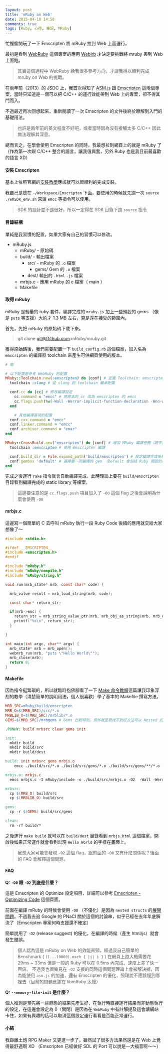 ```yaml
---
layout: post
title: 'mRuby on Web'
date: 2015-04-10 14:58
comments: true
tags: [Ruby, 心得, 筆記, MRuby]
---
```

忙裡偷閒玩了一下 Emscripten 將 mRuby 拉到 Web 上面運行。

最初是看到 [WebRuby](https://Github.com/xxuejie/webruby) 這個專案的應用 [Webirb](http://joshnuss.github.io/mruby-web-irb/) 才決定要挑戰將 mruby 丟到 Web 上面跑。

> 其實這個過程中 WebRuby 給我很多參考方向，才讓我得以順利完成 mruby on Web 的挑戰。

<!-- more -->

在兩年前（2013）的 JSDC 上，我首次得知了 [ASM.js](http://asmjs.org) 跟 [Emscripten](http://emscripten.org) 這兩個專案，當時只知道是一個可以把 C/C++ 的運行效能帶到 Web 上的專案，卻不得其門而入。

不過最近再次回想起來，重新閱讀了一次 Emscripten 的文件後終於瞭解到入門的基礎用法。

> 也許是兩年前的英文程度不好吧，或者當時因為沒有接觸太多 C/C++ 因此無法理解其深意。

總而言之，在學會使用 Emscripten 的同時，我最想拉到網頁上的就是 mRuby 了（作為第一次跟 C/C++ 整合的語言，讓我很興奮，另外 Ruby 也是我目前最喜歡的語言 XD）

#### 安裝 Emscripten

基本上依照官網的[安裝教學](http://kripken.Github.io/emscripten-site/docs/getting_started/downloads.html)應該就可以很順利的完成安裝。

我自己是放在 `~/Workspace/Emscripten` 下面，要使用的時候就先跑一次 `source ./emSDK_env.sh` 來讓 `emcc` 等指令可以使用。

> SDK 的設計並不是很好，所以一定得在 SDK 目錄下跑 `source` 指令

#### 目錄結構

單純是我習慣的配置，如果大家有自己的習慣可以修改。

* mRuby.js
  * mRuby/ - 原始碼
  * build/ - 輸出檔案
      * src/ - mRuby 的 `.o` 檔案
          * gems/ Gem 的 `.o` 檔案
      * dest/ 輸出的 `.html` `.js` 檔案
  * mrbjs.c - 應用 mRuby 的 c 檔案（ main ）
  * Makefile

#### 取得 mRuby

mRuby 是輕量的 ruby 套件，編譯完成的 `mruby.js` 加上一些預設的 gems （像是 `puts` 等支援）大約才 1.3 MB 左右，算是還在接受的範圍內。

首先，先把 mRuby 的原始碼下載下來。

> git clone git@Github.com:mRuby/mruby.git

獲得原始碼後，我們需要配置一下 `build_config.rb` 這個檔案，加入名為 `emscripten` 的編譯器 toolchain 來產生可供網頁使用的版本。

```Ruby build_config.rb
# 略

# 以下配置是參考 WebRuby 的配置
MRuby::Toolchain.new(:emscripten) do |conf| # 定義 Toolchain: emscripten
  toolchain :clang # 從 clang 的 toolchain 繼承配置

  conf.cc do |cc| # 修改編譯設定
    cc.command = "emcc" # 將原本的 cc 改為 emscripten 的 emcc
    cc.flags.push(%w(-Wall -Werror-implicit-function-declaration -Wno-warn-absolute-paths -O0)) # 增加編譯的 flag
  end

	# 其他編譯選項的配置
  conf.cxx.command = "emcc"
  conf.linker.command = "emcc"
  conf.archiver.command = "emar"
end

MRuby::CrossBuild.new("emscripten") do |conf| # 增加 MRuby 編譯任務（跨平台類型的編譯）
  toolchain :emscripten # 使用 Emscripten 編譯

  conf.build_dir = File.expand_path('build/emscripten') # 設定編譯完成後檔案輸出位置
  conf.gembox 'default' # 選擇要一同編譯的 gem （Default 會包括 Ruby 預設的基本 Class 和 Method 在裡面）
end
```

完成之後運行 `rake` 指令就會自動編譯完成，此時理論上要在 `build/emscripten` 目錄看到編譯完成的 static library 等檔案。

> 這邊要注意的是 `cc.flags.push` 項目加入了 `-O0` 這個 flag 之後會說明為什麼會使用 `-O0`

#### mrbjs.c

這邊寫一個簡單的 C 去呼叫 mRuby 執行一段 Ruby Code 後續的應用就交給大家想像了～

```c mrbjs.c
#include <stdio.h>

#ifdef __EMSCRIPTEN__
#include <emscripten.h>
#endif

#include "mRuby.h"
#include "mRuby/compile.h"
#include "mRuby/string.h"

void run(mrb_state* mrb, const char* code) {

  mrb_value result = mrb_load_string(mrb, code);

  const char* return_str;

  if(mrb->exc) {
    return_str = mrb_string_value_ptr(mrb, mrb_obj_as_string(mrb, mrb_obj_value(mrb->exc)));
    printf("%s\n", return_str);
  }

}

int main(int argc, char** argv) {
  mrb_state* mrb = mrb_open();
  webmrb_run(mrb, "puts \"Hello World\"");
  mrb_close(mrb);
  return 0;
}
```

#### Makefile

因為指令挺繁瑣的，所以就臨時抱佛腳看了一下 [Make 命令教程](http://www.ruanyifeng.com/blog/2015/02/make.html)這篇讓我印象深刻的教學（清楚簡單的說明用法，個人很喜歡）學了基本的 Makefile 撰寫方法。

```makefile Makefile
MRB_SRC=mRuby/build/emscripten
MRB_O=$(MRB_SRC)/src/*.o
MRBLIB_O=$(MRB_SRC)/mrblib/*.o
GEMS=$(MRB_SRC)/mrbgems # Gems 比較特別，另外就是我找不到好方法可以 Nested 的複製 .o 檔案（有人知道請告訴我）

.PONHY: build mrbsrc clean gems init

init:
  mkdir build
  mkdir build/src
  mkdir build/dest

build: init mrbsrc gems mrbjs.o
	emcc ./build/src/*.o ./build/src/gems/*.o ./build/src/gems/**/*.o ./build/src/gems/**/src/*.o -o build/dest/mrbjs.html -O2 --memory-init-file 0

mrbjs.o: mrbjs.c
  emcc mrbjs.c -I mRuby/include -o ./build/src/mrbjs.o -O2  -Wall -Werror-implicit-function-declaration  -Wno-warn-absolute-paths

mrbsrc:
  cp $(MRB_O) build/src
  cp $(MRBLIB_O) build/src

gems:
  cp -r $(GEMS) build/src/gems

clean:
  rm -rf build/*

```

之後運行 `make build` 就可以在 `build/dest` 目錄看到 `mrbjs.html` 這個檔案，開啟後如果正常運作就會看到出現 `Hello World` 的字樣在畫面上。

> 我想大家可能會發現 `-O2` 這個 flag，跟前面的 `-O0` 又有什麼關係呢？後面的 FAQ 會解釋這個問題。

#### FAQ

**Q: `-O0` 跟 `-O2` 到底是什麼？**

這是 Emscripten 的 Optimize 設定項目，詳細可以參考 [Emscripten - Optimizing Code](http://kripken.Github.io/emscripten-site/docs/optimizing/Optimizing-Code.html) 這個頁面。

前面在編譯 mRuby 的時候會使用 `-O0` （不優化）是因為 `nested structs` 的[展開問題](https://Github.com/kripken/emscripten/issues/2238)。不過我去追 Google 的 PNaCI 關於這個的討論串，似乎已經在去年年底解決了（Emscripten 專案何時支援還不確定）

簡單說用了 `-O2` (release suggest) 的優化，在編譯的時候（產生 html/js）就會發生錯誤。

> 個人認為這是 mRuby on Web 的效能貧頸，經過我自己簡單的 Benchmark ( `(1...10000).each { |i| i }` ) 在網頁上跑大概需要花 29ms ~ 33ms 但是一般的 Ruby 可以在 0.5ms 內完成，速度上差了快一百倍。
> 不過我也很樂見在 `-O2` 支援的同時這個問題理論上會被解決掉，因為能使用 `asm.js` 的加速，還有 Emscripten 的優化，照理說不應該慢到哪裡去（目前的問題應該在 libmRuby 太慢）

**Q: `--memory-file-init` 是什麼？**

個人推測是預先將一些靜態的結果先產生好，在執行時直接運行結果而非動態執行的設定，在這邊會設定為 0（關閉）是因為在 `WebRuby` 中有註解提及這會讓網站卡住，如果有興趣的話可以取消這個設定運行看看是否能正常運行。

#### 小結

我距離土炮 RPG Maker 又更進一步了，雖然試了很多方法果然還是在 Web 上覺得最舒適啊 XD
（Emscripten 已經做好 SDL 的 Port 可以說是一大福音啊～～）
